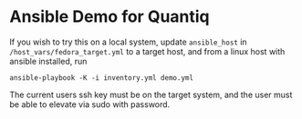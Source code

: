 # Ansible Demo for Quantiq

If you wish to try this on a local system, update `ansible_host` in `/host_vars/fedora_target.yml` to a target host, and from a linux host with ansible installed, run

`ansible-playbook -K -i inventory.yml demo.yml`

The current users ssh key must be on the target system, and the user must be able to elevate via sudo with password.
